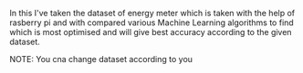 In this I've taken the dataset of energy meter which is taken with the help of rasberry pi and with compared various Machine Learning algorithms to find which is most optimised and will give best accuracy according to the given dataset. 

NOTE: You cna change dataset according to you 
